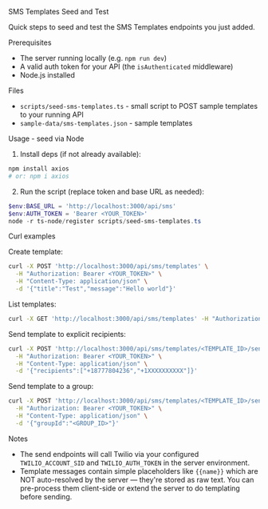 SMS Templates Seed and Test

Quick steps to seed and test the SMS Templates endpoints you just added.

Prerequisites
- The server running locally (e.g. `npm run dev`)
- A valid auth token for your API (the `isAuthenticated` middleware)
- Node.js installed

Files
- `scripts/seed-sms-templates.ts` - small script to POST sample templates to your running API
- `sample-data/sms-templates.json` - sample templates

Usage - seed via Node

1) Install deps (if not already available):

```bash
npm install axios
# or: npm i axios
```

2) Run the script (replace token and base URL as needed):

```powershell
$env:BASE_URL = 'http://localhost:3000/api/sms'
$env:AUTH_TOKEN = 'Bearer <YOUR_TOKEN>'
node -r ts-node/register scripts/seed-sms-templates.ts
```

Curl examples

Create template:

```bash
curl -X POST 'http://localhost:3000/api/sms/templates' \
  -H "Authorization: Bearer <YOUR_TOKEN>" \
  -H "Content-Type: application/json" \
  -d '{"title":"Test","message":"Hello world"}'
```

List templates:

```bash
curl -X GET 'http://localhost:3000/api/sms/templates' -H "Authorization: Bearer <YOUR_TOKEN>"
```

Send template to explicit recipients:

```bash
curl -X POST 'http://localhost:3000/api/sms/templates/<TEMPLATE_ID>/send' \
  -H "Authorization: Bearer <YOUR_TOKEN>" \
  -H "Content-Type: application/json" \
  -d '{"recipients":["+18777804236","+1XXXXXXXXXX"]}'
```

Send template to a group:

```bash
curl -X POST 'http://localhost:3000/api/sms/templates/<TEMPLATE_ID>/send' \
  -H "Authorization: Bearer <YOUR_TOKEN>" \
  -H "Content-Type: application/json" \
  -d '{"groupId":"<GROUP_ID>"}'
```

Notes
- The send endpoints will call Twilio via your configured `TWILIO_ACCOUNT_SID` and `TWILIO_AUTH_TOKEN` in the server environment.
- Template messages contain simple placeholders like `{{name}}` which are NOT auto-resolved by the server — they're stored as raw text. You can pre-process them client-side or extend the server to do templating before sending.
